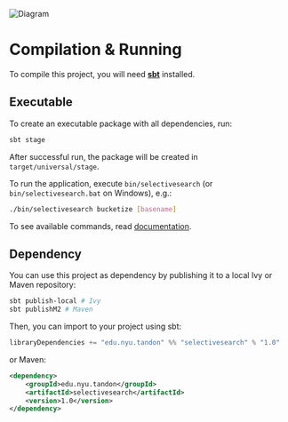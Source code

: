![Diagram](http://msiedlaczek.com/phd/selectivesearch/diagram.png)

# Compilation & Running

To compile this project, you will need [**sbt**](http://www.scala-sbt.org) installed.

## Executable

To create an executable package with all dependencies, run:

```bash
sbt stage
```

After successful run, the package will be created in `target/universal/stage`.

To run the application, execute `bin/selectivesearch` (or `bin/selectivesearch.bat` on Windows), e.g.:

```bash
./bin/selectivesearch bucketize [basename]
```

To see available commands, read [documentation](https://github.com/elshize/selectivesearch/wiki/Transformations).

## Dependency

You can use this project as dependency by publishing it to a local Ivy or Maven repository:

```bash
sbt publish-local # Ivy
sbt publishM2 # Maven
```

Then, you can import to your project using sbt:

```scala
libraryDependencies += "edu.nyu.tandon" %% "selectivesearch" % "1.0"
```

or Maven:

```xml
<dependency>
    <groupId>edu.nyu.tandon</groupId>
    <artifactId>selectivesearch</artifactId>
    <version>1.0</version>
</dependency>
```
